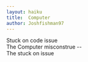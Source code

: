 ```yaml
---
layout: haiku
title:  Computer
author: Joshfishman97
---
```


Stuck on code issue <br>
The Computer misconstrue -- <br>
The stuck on issue <br>